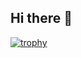## Hi there 👋
[![trophy](https://github-profile-trophy.vercel.app/?username=andyerdene&theme=onedark)](https://github.com/andyerdene/github-profile-trophy)
<!--
**andyerdene/andyerdene** is a ✨ _special_ ✨ repository because its `README.md` (this file) appears on your GitHub profile.

Here are some ideas to get you started:

- 🔭 I’m currently working on ...
- 🌱 I’m currently learning ...
- 👯 I’m looking to collaborate on ...
- 🤔 I’m looking for help with ...
- 💬 Ask me about ...
- 📫 How to reach me: ...
- 😄 Pronouns: ...
- ⚡ Fun fact: ...
-->
